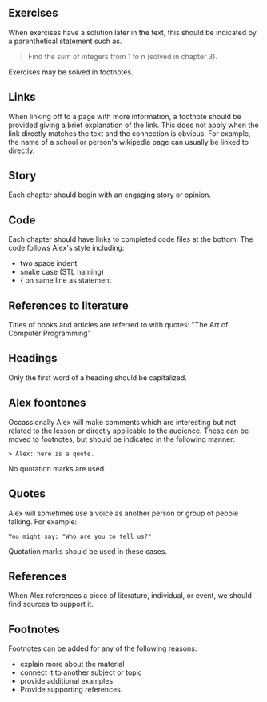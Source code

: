 ## Exercises

When exercises have a solution later in the text,
this should be indicated by a parenthetical statement such as.

> Find the sum of integers from 1 to n (solved in chapter 3).

Exercises may be solved in footnotes.

## Links

When linking off to a page with more information, a footnote should be provided giving a brief explanation of the link.
This does not apply when the link directly matches the text and the connection is obvious.
For example, the name of a school or person's wikipedia page can usually be linked to directly.

## Story

Each chapter should begin with an engaging story or opinion.

## Code

Each chapter should have links to completed code files at the bottom.
The code follows Alex's style including:

- two space indent
- snake case (STL naming)
- { on same line as statement

## References to literature

Titles of books and articles are referred to with quotes: "The Art of Computer Programming"

## Headings

Only the first word of a heading should be capitalized.

## Alex foontones

Occassionally Alex will make comments which are interesting but not related
to the lesson or directly applicable to the audience.
These can be moved to footnotes, but should be indicated 
in the following manner:

    > Alex: here is a quote.

No quotation marks are used.

## Quotes 

Alex will sometimes use a voice as another person or group of people talking.
For example:

    You might say: "Who are you to tell us?"

Quotation marks should be used in these cases.


## References

When Alex references a piece of literature, individual, or event, we should find sources to support it.

## Footnotes

Footnotes can be added for any of the following reasons:

- explain more about the material
- connect it to another subject or topic
- provide additional examples
- Provide supporting references.

